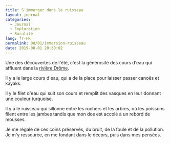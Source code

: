 ```yaml
---
title: S'immerger dans le ruisseau
layout: journal
categories:
  - Journal
  - Exploration
  - Ruralité
lang: fr-FR
permalink: 08/01/immersion-ruisseau
date: 2019-08-01 20:30:02
---
```


Une des découvertes de l'été, c'est la générosité des cours d'eau qui affluent dans la [rivière Drôme](http://www.riviere-drome.fr/).

Il y a le large cours d'eau, qui a de la place pour laisser passer canoës et kayaks.

Il y le filet d'eau qui suit son cours et remplit des vasques en leur donnant une couleur turquoise.

Il y a le ruisseau qui sillonne entre les rochers et les arbres, où les poissons filent entre les jambes tandis que mon dos est accolé à un rebord de mousses.

Je me régale de ces coins préservés, du bruit, de la foule et de la pollution. Je m'y ressource, en me fondant dans le décors, puis dans mes pensées.